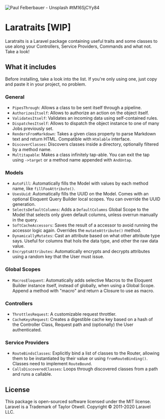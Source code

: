 ![Paul Felberbauer - Unsplash #tM16SjCYy84](https://images.unsplash.com/photo-1526814895543-b5be7268dd1e?ixlib=rb-1.2.1&ixid=eyJhcHBfaWQiOjEyMDd9&auto=format&fit=crop&w=1200&h=400&q=80)

# Laratraits [WIP]

Laratraits is a Laravel package containing useful traits and some classes to use along your Controllers, Service Providers, Commands and what not. Take a look!

## What it includes

Before installing, take a look into the list. If you're only using one, just copy and paste it in your project, no problem.

### General

* `PipesThrough`: Allows a class to be sent itself through a pipeline.
* `AuthorizesItself`: Allows to authorize an action on the object itself.
* `ValidatesItself`: Validates an incoming data using self-contained rules.
* `DispatchesItself`: Allows to dispatch the object instance to one of many Jobs previously set.
* `RendersFromMarkdown`: Takes a given class property to parse Markdown text and return HTML. Compatible with `Htmlable` interface.
* `DiscoverClasses`: Discovers classes inside a directory, optionally filtered by a method name.
* `Multitapable`: Makes a class infinitely tap-able. You can exit the tap using `->target` or a method name appended with `AndUntap`.

### Models

* `AutoFill`: Automatically fills the Model with values by each method name, like `fillFooAttribute()`.
* `UsesUuid`: Automatically fills the UUID on the Model. Comes with an optional Eloquent Query Builder local scopes. You can override the UUID generation.
* `SelectsDefaultColumns`: Adds a `DefaultColumns` Global Scope to the Model that selects only given default columns, unless overrun manually in the query.
* `SoftCacheAccessors`: Saves the result of a accessor to avoid running the accessor logic again. Overrides the `mutateAttribute()` method.
* `DynamicallyMutates`: Cast an attribute based on what other attribute type says. Useful for columns that hols the data type, and other the raw data value.
* `EncryptsAttributes`: Automatically encrypts and decrypts attributes using a random key that the User must issue.

### Global Scopes

* `MacrosEloquent`: Automatically adds selective Macros to the Eloquent Builder instance itself, instead of globally, when using a Global Scope. Append a method with "macro" and return a Closure to use as macro.

### Controllers

* `ThrottlesRequest`: A customizable request throttler.
* `CacheKeysRequest`: Creates a digestible cache key based on a hash of the Controller Class, Request path and (optionally) the User authenticated. 

### Service Providers

* `RouteBindsClasses`: Explicitly bind a list of classes to the Router, allowing them to be instantiated by their value or using `fromRouteBinding()`. Classes need to implement `RouteBound`.
* `CallsDiscoveredClasses`: Loops through discovered classes from a path and runs a callable. 

## License

This package is open-sourced software licensed under the MIT license.
Laravel is a Trademark of Taylor Otwell. Copyright © 2011-2020 Laravel LLC.



